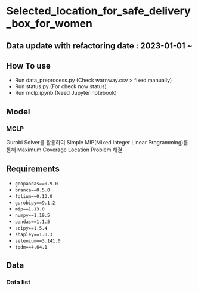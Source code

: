 # Selected_location_for_safe_delivery_box_for_women

## Data update with refactoring date : 2023-01-01 ~

## How To use

- Run data_preprocess.py (Check warnway.csv > fixed manually)
- Run status.py (For check now status)
- Run mclp.ipynb (Need Jupyter notebook)

## Model

### MCLP

Gurobi Solver를 활용하여 Simple MIP(Mixed Integer Linear Programming)를 통해 Maximum Coverage Location Problem 해결


## Requirements

- `geopandas==0.9.0`
- `branca==0.5.0`
- `folium==0.13.0`
- `gurobipy==9.1.2`
- `mip==1.13.0`
- `numpy==1.19.5`
- `pandas==1.1.5`
- `scipy==1.5.4`
- `shapley==1.0.3`
- `selenium==3.141.0`
- `tqdm==4.64.1`

## Data

### Data list
